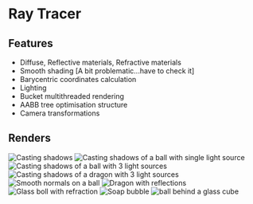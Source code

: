 # Ray Tracer

## Features

- Diffuse, Reflective materials, Refractive materials
- Smooth shading [A bit problematic...have to check it]
- Barycentric coordinates calculation
- Lighting
- Bucket multithreaded rendering
- AABB tree optimisation structure
- Camera transformations

## Renders

![Casting shadows](https://github.com/pancanin/RayTracer12/blob/main/screenshots/triangle-in-the-sun.png?raw=true)
![Casting shadows of a ball with single light source](https://github.com/pancanin/RayTracer12/blob/main/screenshots/ball-in-the-sun.png?raw=true)
![Casting shadows of a ball with 3 light sources](https://github.com/pancanin/RayTracer12/blob/main/screenshots/ball-on-planet-marklar.png?raw=true)
![Casting shadows of a dragon with 3 light sources](https://github.com/pancanin/RayTracer12/blob/main/screenshots/shadowdragon.png?raw=true)
![Smooth normals on a ball](https://github.com/pancanin/RayTracer12/blob/main/screenshots/bally.png?raw=true)
![Dragon with reflections](https://github.com/pancanin/RayTracer12/blob/main/screenshots/pinkglassdragon.png?raw=true)
![Glass boll with refraction](https://github.com/pancanin/RayTracer12/blob/main/screenshots/glassball.png?raw=true)
![Soap bubble](https://github.com/pancanin/RayTracer12/blob/main/screenshots/refraction-only-bubble.png?raw=true)
![ball behind a glass cube](https://github.com/pancanin/RayTracer12/blob/main/screenshots/refraction-working.png?raw=true)